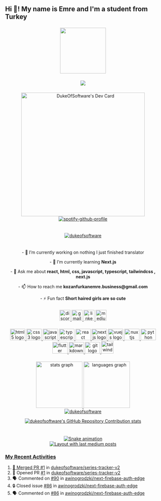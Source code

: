 <h2 align="left">Hi 👋! My name is Emre and I'm a student from Turkey</h2>

###

<div align="center">
  <img height="148" src="https://camo.githubusercontent.com/62da68eb62b1e5f175f7d1f0191dd89a653d7908feb22d37d4a0ab07365d6791/68747470733a2f2f6d656469612e67697068792e636f6d2f6d656469612f4d3967624264396e6244724f5475314d71782f67697068792e676966"  />
</div>

###

<div align="center">
  <img src="https://profile-counter.glitch.me/dukeofsoftware/count.svg?"  />
</div>

###

<div align="center">
<span><a href="https://app.daily.dev/DukeEmree" ><img src="https://api.daily.dev/devcards/5e69442afe6f481da3bd10e05cc8fdb1.png?r=8he" width="400" alt="DukeOfSoftware's Dev Card"/></a>
</span>
<span clear="none"><a href="https://github.com/kittinan/spotify-github-profile"><img src="https://spotify-github-profile.vercel.app/api/view?uid=5eky9n2669zmoqlgnkrs6fdra&amp;cover_image=true&amp;theme=default&amp;show_offline=false&amp;background_color=121212&amp;interchange=false" alt="spotify-github-profile"></a></span>

</div>

###

<div style="display:flex; ; justify-content:center;" align="center">
    <p align="center"> <a href="https://github.com/ryo-ma/github-profile-trophy"><img src="https://github-profile-trophy.vercel.app/?username=dukeofsoftware" alt="dukeofsoftware" /></a> </p>
</div>

###

<div align="center">
<p>
- 🔭 I’m currently working on nothing I just finished translator
  </p>
<p>
- 🌱 I’m currently learning <strong>Next.js</strong>
  </p>
<p>
  - 💬 Ask me about <strong>react, html, css, javascript, typescript, tailwindcss , next.js</strong>
  </p>
<p>
  - 📫 How to reach me <strong>kozanfurkanemre.business@gmail.com</strong>
  </p>
<p>
  - ⚡ Fun fact  <strong>Short haired girls are so cute</strong>
  </p>


</div>

###

<div align="center">
  <a href="https://discord.gg/n8tw6fVu" target="_blank">
    <img src="https://img.shields.io/static/v1?message=Discord&logo=discord&label=&color=7289DA&logoColor=white&labelColor=&style=for-the-badge" height="35" alt="discord logo"  />
  </a>
  <a href="kozanfurkanemre@gmail.com" target="_blank">
    <img src="https://img.shields.io/static/v1?message=Gmail&logo=gmail&label=&color=D14836&logoColor=white&labelColor=&style=for-the-badge" height="35" alt="gmail logo"  />
  </a>
  <a href="https://www.linkedin.com/in/furkan-emre-kozan/" target="_blank">
    <img src="https://img.shields.io/static/v1?message=LinkedIn&logo=linkedin&label=&color=0077B5&logoColor=white&labelColor=&style=for-the-badge" height="35" alt="linkedin logo"  />
  </a>
  <a href="https://medium.com/@kozanfurkanemre" target="_blank">
    <img src="https://img.shields.io/static/v1?message=Medium&logo=medium&label=&color=12100E&logoColor=white&labelColor=&style=for-the-badge" height="35" alt="medium logo"  />
  </a>
</div>

###

<div align="center">
<a href="https://www.w3.org/html/" target="_blank" rel="noreferrer">
  <img src="https://cdn.jsdelivr.net/gh/devicons/devicon/icons/html5/html5-original.svg" height="37" width="49" alt="html5 logo"  />
  </a>
 <a href="https://www.w3schools.com/css/" target="_blank" rel="noreferrer">
  <img src="https://cdn.jsdelivr.net/gh/devicons/devicon/icons/css3/css3-original.svg" height="37" width="49" alt="css3 logo"  />
    </a>
  <a href="https://developer.mozilla.org/en-US/docs/Web/JavaScript" target="_blank" rel="noreferrer">
  <img src="https://cdn.jsdelivr.net/gh/devicons/devicon/icons/javascript/javascript-original.svg" height="37" width="49" alt="javascript logo"  />
  </a>
   <a href="https://www.typescriptlang.org/" target="_blank" rel="noreferrer">
  <img src="https://cdn.jsdelivr.net/gh/devicons/devicon/icons/typescript/typescript-plain.svg" height="37" width="49" alt="typescript logo"  />
</a>
  <a href="https://react.dev/" target="_blank" rel="noreferrer">
  <img src="https://cdn.jsdelivr.net/gh/devicons/devicon/icons/react/react-original.svg" height="37" width="49" alt="react logo"  />
  </a>
    <a href="  https://nextjs.org/" target="_blank" rel="noreferrer">
  <img src="https://cdn.jsdelivr.net/gh/devicons/devicon/icons/nextjs/nextjs-original.svg" height="37" width="49" alt="nextjs logo"  />
  </a>
<a href="  https://vuejs.org/" target="_blank" rel="noreferrer">
  <img src="https://cdn.jsdelivr.net/gh/devicons/devicon/icons/vuejs/vuejs-original.svg" height="37" width="49" alt="vuejs logo"  />
  </a>
  <a href="https://nuxtjs.org/" target="_blank" rel="noreferrer">
  <img src="https://cdn.jsdelivr.net/gh/devicons/devicon/icons/nuxtjs/nuxtjs-original.svg" height="37" width="49" alt="nuxtjs logo"  />
  </a>
    <a href="  https://www.python.org/community/logos/" target="_blank" rel="noreferrer">
  <img src="https://cdn.jsdelivr.net/gh/devicons/devicon/icons/python/python-original.svg" height="37" width="49" alt="python logo"  />
  </a>
      <a href="  https://flutter.dev/" target="_blank" rel="noreferrer">
  <img src="https://cdn.jsdelivr.net/gh/devicons/devicon/icons/flutter/flutter-original.svg" height="37" width="49" alt="flutter logo"  />
  </a>
        <a href="  https://www.markdownguide.org/" target="_blank" rel="noreferrer">
  <img src="https://cdn.jsdelivr.net/gh/devicons/devicon/icons/markdown/markdown-original.svg" height="37" width="49" alt="markdown logo"  />
  </a>
 <a href="https://git-scm.com/" target="_blank" rel="noreferrer">
  <img src="https://cdn.jsdelivr.net/gh/devicons/devicon/icons/git/git-original.svg" height="37" width="49" alt="git logo"  />
</a>
<a href="https://tailwindcss.com/" target="_blank" rel="noreferrer"> <img src="https://www.vectorlogo.zone/logos/tailwindcss/tailwindcss-icon.svg" alt="tailwind" width="40" height="40"/>

</div>

###

###

<div align="center">
  <img src="https://github-readme-stats.vercel.app/api?username=dukeofsoftware&hide_title=false&hide_rank=false&show_icons=true&include_all_commits=true&count_private=true&disable_animations=false&theme=dracula&locale=en&hide_border=false&order=1" height="150" alt="stats graph"  />
  <img src="https://github-readme-stats.vercel.app/api/top-langs?username=dukeofsoftware&locale=en&hide_title=false&layout=compact&card_width=320&langs_count=5&theme=dracula&hide_border=false&order=2" height="150" alt="languages graph"  />
  
  <div align="center">
  
<img align="center" src="https://github-readme-streak-stats.herokuapp.com/?user=dukeofsoftware&" alt="dukeofsoftware" />
  
![dukeofsoftware's GitHub Repository Contribution stats](https://github-contributor-stats.vercel.app/api?username=dukeofsoftware)

</div>


</div>

###

<br clear="both">

<div align="center">
  <img src="https://raw.githubusercontent.com/dukeofsoftware/dukeofsoftware/output/snake.svg" alt="Snake animation" />

  </div
###


###

<div align="center">
  <img src="https://github-read-medium-git-main.pahlevikun.vercel.app/latest?limit=4&theme=dark&username=dukeemree" alt="Layout with last medium posts"  />
</div>

###
  
  
### My Recent Activities
  
<!--START_SECTION:activity-->
1. 🎉 Merged PR [#1](https://github.com/dukeofsoftware/series-tracker-v2/pull/1) in [dukeofsoftware/series-tracker-v2](https://github.com/dukeofsoftware/series-tracker-v2)
2. 💪 Opened PR [#1](https://github.com/dukeofsoftware/series-tracker-v2/pull/1) in [dukeofsoftware/series-tracker-v2](https://github.com/dukeofsoftware/series-tracker-v2)
3. 🗣 Commented on [#90](https://github.com/awinogrodzki/next-firebase-auth-edge/issues/90#issuecomment-1694696906) in [awinogrodzki/next-firebase-auth-edge](https://github.com/awinogrodzki/next-firebase-auth-edge)
4. 🔒 Closed issue [#86](https://github.com/awinogrodzki/next-firebase-auth-edge/issues/86) in [awinogrodzki/next-firebase-auth-edge](https://github.com/awinogrodzki/next-firebase-auth-edge)
5. 🗣 Commented on [#86](https://github.com/awinogrodzki/next-firebase-auth-edge/issues/86#issuecomment-1678706145) in [awinogrodzki/next-firebase-auth-edge](https://github.com/awinogrodzki/next-firebase-auth-edge)
<!--END_SECTION:activity-->

